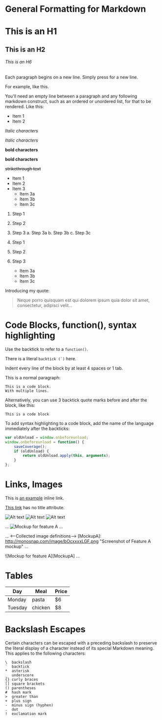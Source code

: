 # General Formatting for Markdown

# This is an H1
## This is an H2
###### This is an H6
Each paragraph begins on a new line. Simply press <return> for a new line.
 
For example, 
like this.
 
You'll need an empty line between a paragraph and any following markdown construct, 
such as an ordered or unordered list, for that to be rendered. Like this:
 
* Item 1
* Item 2

*Italic characters*

_Italic characters_

**bold characters**

__bold characters__

~~strikethrough text~~

* Item 1
* Item 2
* Item 3
    * Item 3a
    * Item 3b
    * Item 3c

1. Step 1
2. Step 2
3. Step 3
    a. Step 3a
    b. Step 3b
    c. Step 3c

1. Step 1
2. Step 2
3. Step 3
    * Item 3a
    * Item 3b
    * Item 3c


Introducing my quote:
  
> Neque porro quisquam est qui
> dolorem ipsum quia dolor sit amet,
> consectetur, adipisci velit...

# Code Blocks, function(), syntax highlighting

Use the backtick to refer to a `function()`.
  
There is a literal ``backtick (`)`` here.

Indent every line of the block by at least 4 spaces or 1 tab. 
 
This is a normal paragraph:
  
    This is a code block.
    With multiple lines.
 
Alternatively, you can use 3 backtick quote marks before and after the block, like this:
 
```
This is a code block
```
 
To add syntax highlighting to a code block, add the name of the language immediately
after the backticks: 
  
```javascript
var oldUnload = window.onbeforeunload;
window.onbeforeunload = function() {
    saveCoverage();
    if (oldUnload) {
        return oldUnload.apply(this, arguments);
    }
};
``` 
# Links, Images

This is [an example](http://www.slate.com/ "Title") inline link.
 
[This link](http://example.net/) has no title attribute.

![Alt text](/path/to/image.jpg)
![Alt text](/path/to/image.png "Optional title attribute")
![Alt text](/url/to/image.jpg)

...
![Mockup for feature A](http://monosnap.com/image/bOcxxxxLGF.png)
...

...
<--Collected image definitions-->
[MockupA]: http://monosnap.com/image/bOcxxxxLGF.png "Screenshot of Feature A mockup"
...
<!--Using an image reference-->
![Mockup for feature A][MockupA]
...

# Tables

| Day     | Meal    | Price |
| --------|---------|-------|
| Monday  | pasta   | $6    |
| Tuesday | chicken | $8    |

# Backslash Escapes
Certain characters can be escaped with a preceding backslash to preserve the literal display of a character instead of its special Markdown meaning. This applies to the following characters:
```
\  backslash
`  backtick
*  asterisk
_  underscore
{} curly braces
[] square brackets
() parentheses
#  hash mark
>  greater than
+  plus sign
-  minus sign (hyphen)
.  dot
!  exclamation mark
```
